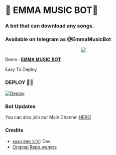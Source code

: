 <h1 align="centre">🎵 EMMA MUSIC BOT🎵</h1>

### A bot that can download any songs.

### Available on telegram as @EmmaMusicBot

<p align="center">
  <img src="https://telegra.ph/file/f7e1f308e364bf6a27449.jpg">
</p>

Demo : [𝐄𝐌𝐌𝐀 𝐌𝐔𝐒𝐈𝐂 𝐁𝐎𝐓](https://t.me/EmmaMusicBot)


Easy To Deploy

### DEPLOY 🏃‍♂️
[![Deploy](https://www.herokucdn.com/deploy/button.svg)](https://heroku.com/deploy?template=https://github.com/kasunthamadushanka/EMMA-MUSIC-BOT.git)



### Bot Updates
You can also join our Main Channel [HERE!](https://t.me/epusthakalaya_bots)





### Credits
- [ᴋᴀsᴜ ʙʀᴏ 🇱🇰](https://t.me/kasu_bro): Dev
- [Original Repo owners](https://github.com/TamilBots/SongPlayRoBot.git)
